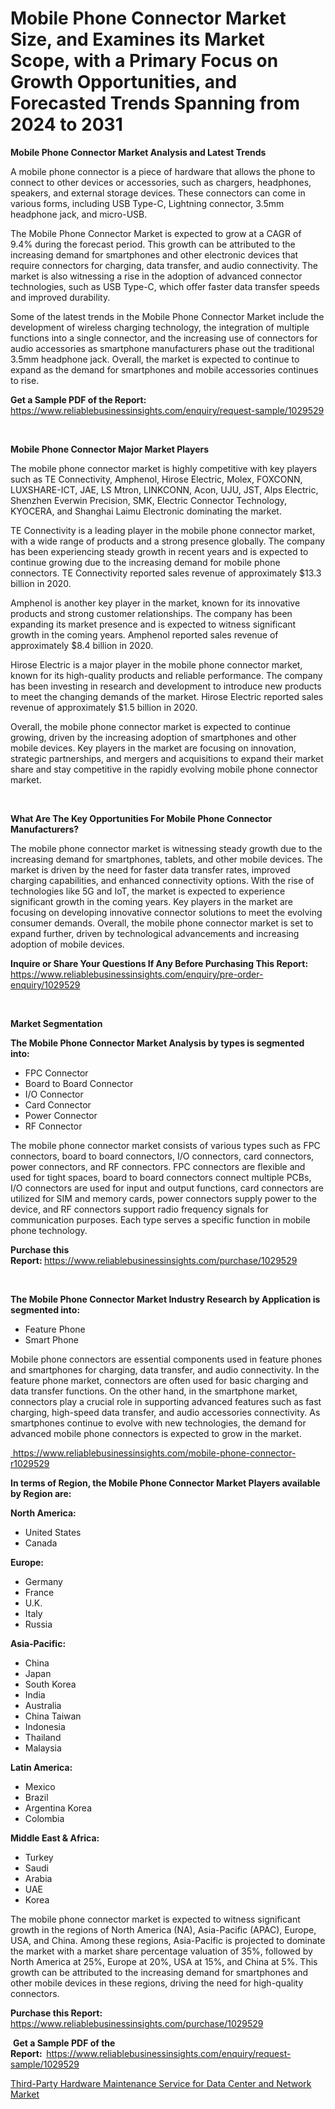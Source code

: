 <p><h1>Mobile Phone Connector Market Size, and Examines its Market Scope, with a Primary Focus on Growth Opportunities, and Forecasted Trends Spanning from 2024 to 2031</h1></p><p><strong>Mobile Phone Connector Market Analysis and Latest Trends</strong></p>
<p><p>A mobile phone connector is a piece of hardware that allows the phone to connect to other devices or accessories, such as chargers, headphones, speakers, and external storage devices. These connectors can come in various forms, including USB Type-C, Lightning connector, 3.5mm headphone jack, and micro-USB.</p><p>The Mobile Phone Connector Market is expected to grow at a CAGR of 9.4% during the forecast period. This growth can be attributed to the increasing demand for smartphones and other electronic devices that require connectors for charging, data transfer, and audio connectivity. The market is also witnessing a rise in the adoption of advanced connector technologies, such as USB Type-C, which offer faster data transfer speeds and improved durability.</p><p>Some of the latest trends in the Mobile Phone Connector Market include the development of wireless charging technology, the integration of multiple functions into a single connector, and the increasing use of connectors for audio accessories as smartphone manufacturers phase out the traditional 3.5mm headphone jack. Overall, the market is expected to continue to expand as the demand for smartphones and mobile accessories continues to rise.</p></p>
<p><strong>Get a Sample PDF of the Report:&nbsp;</strong> <a href="https://www.reliablebusinessinsights.com/enquiry/request-sample/1029529">https://www.reliablebusinessinsights.com/enquiry/request-sample/1029529</a></p>
<p>&nbsp;</p>
<p><strong>Mobile Phone Connector Major Market Players</strong></p>
<p><p>The mobile phone connector market is highly competitive with key players such as TE Connectivity, Amphenol, Hirose Electric, Molex, FOXCONN, LUXSHARE-ICT, JAE, LS Mtron, LINKCONN, Acon, UJU, JST, Alps Electric, Shenzhen Everwin Precision, SMK, Electric Connector Technology, KYOCERA, and Shanghai Laimu Electronic dominating the market. </p><p>TE Connectivity is a leading player in the mobile phone connector market, with a wide range of products and a strong presence globally. The company has been experiencing steady growth in recent years and is expected to continue growing due to the increasing demand for mobile phone connectors. TE Connectivity reported sales revenue of approximately $13.3 billion in 2020.</p><p>Amphenol is another key player in the market, known for its innovative products and strong customer relationships. The company has been expanding its market presence and is expected to witness significant growth in the coming years. Amphenol reported sales revenue of approximately $8.4 billion in 2020.</p><p>Hirose Electric is a major player in the mobile phone connector market, known for its high-quality products and reliable performance. The company has been investing in research and development to introduce new products to meet the changing demands of the market. Hirose Electric reported sales revenue of approximately $1.5 billion in 2020.</p><p>Overall, the mobile phone connector market is expected to continue growing, driven by the increasing adoption of smartphones and other mobile devices. Key players in the market are focusing on innovation, strategic partnerships, and mergers and acquisitions to expand their market share and stay competitive in the rapidly evolving mobile phone connector market.</p></p>
<p>&nbsp;</p>
<p><strong>What Are The Key Opportunities For Mobile Phone Connector Manufacturers?</strong></p>
<p><p>The mobile phone connector market is witnessing steady growth due to the increasing demand for smartphones, tablets, and other mobile devices. The market is driven by the need for faster data transfer rates, improved charging capabilities, and enhanced connectivity options. With the rise of technologies like 5G and IoT, the market is expected to experience significant growth in the coming years. Key players in the market are focusing on developing innovative connector solutions to meet the evolving consumer demands. Overall, the mobile phone connector market is set to expand further, driven by technological advancements and increasing adoption of mobile devices.</p></p>
<p><strong>Inquire or Share Your Questions If Any Before Purchasing This Report:</strong> <a href="https://www.reliablebusinessinsights.com/enquiry/pre-order-enquiry/1029529">https://www.reliablebusinessinsights.com/enquiry/pre-order-enquiry/1029529</a></p>
<p>&nbsp;</p>
<p><strong>Market Segmentation</strong></p>
<p><strong>The Mobile Phone Connector Market Analysis by types is segmented into:</strong></p>
<p><ul><li>FPC Connector</li><li>Board to Board Connector</li><li>I/O Connector</li><li>Card Connector</li><li>Power Connector</li><li>RF Connector</li></ul></p>
<p><p>The mobile phone connector market consists of various types such as FPC connectors, board to board connectors, I/O connectors, card connectors, power connectors, and RF connectors. FPC connectors are flexible and used for tight spaces, board to board connectors connect multiple PCBs, I/O connectors are used for input and output functions, card connectors are utilized for SIM and memory cards, power connectors supply power to the device, and RF connectors support radio frequency signals for communication purposes. Each type serves a specific function in mobile phone technology.</p></p>
<p><strong>Purchase this Report:&nbsp;</strong><a href="https://www.reliablebusinessinsights.com/purchase/1029529">https://www.reliablebusinessinsights.com/purchase/1029529</a></p>
<p>&nbsp;</p>
<p><strong>The Mobile Phone Connector Market Industry Research by Application is segmented into:</strong></p>
<p><ul><li>Feature Phone</li><li>Smart Phone</li></ul></p>
<p><p>Mobile phone connectors are essential components used in feature phones and smartphones for charging, data transfer, and audio connectivity. In the feature phone market, connectors are often used for basic charging and data transfer functions. On the other hand, in the smartphone market, connectors play a crucial role in supporting advanced features such as fast charging, high-speed data transfer, and audio accessories connectivity. As smartphones continue to evolve with new technologies, the demand for advanced mobile phone connectors is expected to grow in the market.</p></p>
<p><a href="https://www.reliablebusinessinsights.com/mobile-phone-connector-r1029529">&nbsp;https://www.reliablebusinessinsights.com/mobile-phone-connector-r1029529</a></p>
<p><strong>In terms of Region, the Mobile Phone Connector Market Players available by Region are:</strong></p>
<p>
    <p> <strong> North America: </strong>
        <ul>
            <li>United States</li>
            <li>Canada</li>
        </ul>
        </p> 
    <p> <strong> Europe: </strong>
        <ul>
            <li>Germany</li>
            <li>France</li>
            <li>U.K.</li>
            <li>Italy</li>
            <li>Russia</li>
        </ul>
        </p> 
    <p> <strong> Asia-Pacific: </strong>
        <ul>
            <li>China</li>
            <li>Japan</li>
            <li>South Korea</li>
            <li>India</li>
            <li>Australia</li>
            <li>China Taiwan</li>
            <li>Indonesia</li>
            <li>Thailand</li>
            <li>Malaysia</li>
        </ul>
        </p> 
    <p> <strong> Latin America: </strong>
        <ul>
            <li>Mexico</li>
            <li>Brazil</li>
            <li>Argentina Korea</li>
            <li>Colombia</li>
        </ul>
        </p> 
    <p> <strong> Middle East & Africa: </strong>
        <ul>
            <li>Turkey</li>
            <li>Saudi</li>
            <li>Arabia</li>
            <li>UAE</li>
            <li>Korea</li>
        </ul>
    </p>
    </p>
<p><p>The mobile phone connector market is expected to witness significant growth in the regions of North America (NA), Asia-Pacific (APAC), Europe, USA, and China. Among these regions, Asia-Pacific is projected to dominate the market with a market share percentage valuation of 35%, followed by North America at 25%, Europe at 20%, USA at 15%, and China at 5%. This growth can be attributed to the increasing demand for smartphones and other mobile devices in these regions, driving the need for high-quality connectors.</p></p>
<p><strong>Purchase this Report: </strong><a href="https://www.reliablebusinessinsights.com/purchase/1029529">https://www.reliablebusinessinsights.com/purchase/1029529</a></p>
<p>&nbsp;<strong>Get a Sample PDF of the Report:&nbsp;&nbsp;</strong><a href="https://www.reliablebusinessinsights.com/enquiry/request-sample/1029529">https://www.reliablebusinessinsights.com/enquiry/request-sample/1029529</a></p>
<p><strong></strong></p>
<p><p><a href="https://medium.com/@millerjimk/third-party-hardware-maintenance-service-for-data-center-and-network-market-emerging-trends-and-61e6a258efd3">Third-Party Hardware Maintenance Service for Data Center and Network Market</a></p></p>